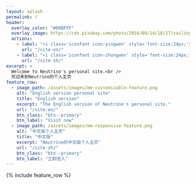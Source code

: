 ```yaml
---
layout: splash
permalink: /
header:
  overlay_color: "#00BFFF"
  overlay_image: https://cdn.pixabay.com/photo/2016/08/14/18/27/sailing-boat-1593613_960_720.jpg
  actions:
    - label: "<i class='iconfont icon-yingwen' style='font-size:24px;'></i> English version"
      url: "/site-en/"
    - label: "<i class='iconfont icon-zhongwen' style='font-size:24px;'></i> 中文版"
      url: "/site-zh/"
excerpt: >
  Welcome to Neutrino's personal site.<br />
  欢迎来到Neutrino的个人主页
feature_row:
  - image_path: /assets/images/mm-customizable-feature.png
    alt: "English version personal site"
    title: "English version"
    excerpt: "The English version of Neutrino's personal site."
    url: "/site-en/"
    btn_class: "btn--primary"
    btn_label: "Visit now"
  - image_path: /assets/images/mm-responsive-feature.png
    alt: "中文版个人主页"
    title: "中文版"
    excerpt: "Neutrino的中文版个人主页"
    url: "/site-zh/"
    btn_class: "btn--primary"
    btn_label: "立即进入"
---
```


{% include feature_row %}

<link rel="stylesheet" href="https://at.alicdn.com/t/font_1128404_q6ba1h94yc.css">

<i class='fas fa-globe-americas'></i>